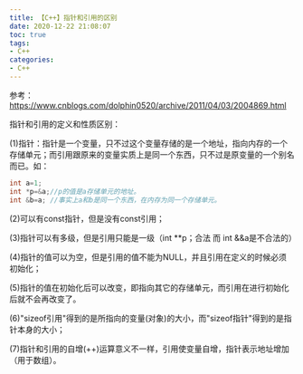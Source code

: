 ```yaml
---
title: 【C++】指针和引用的区别
date: 2020-12-22 21:08:07
toc: true
tags:
- C++
categories:
- C++
---
```

参考：https://www.cnblogs.com/dolphin0520/archive/2011/04/03/2004869.html

指针和引用的定义和性质区别：

<!-- more -->

(1)指针：指针是一个变量，只不过这个变量存储的是一个地址，指向内存的一个存储单元；而引用跟原来的变量实质上是同一个东西，只不过是原变量的一个别名而已。如：
```c++
int a=1;
int *p=&a;//p的值是a存储单元的地址。
int &b=a; //事实上a和b是同一个东西，在内存为同一个存储单元。
```
(2)可以有const指针，但是没有const引用；

(3)指针可以有多级，但是引用只能是一级（int **p；合法 而 int &&a是不合法的）

(4)指针的值可以为空，但是引用的值不能为NULL，并且引用在定义的时候必须初始化；

(5)指针的值在初始化后可以改变，即指向其它的存储单元，而引用在进行初始化后就不会再改变了。

(6)"sizeof引用"得到的是所指向的变量(对象)的大小，而"sizeof指针"得到的是指针本身的大小；

(7)指针和引用的自增(++)运算意义不一样，引用使变量自增，指针表示地址增加（用于数组）。

